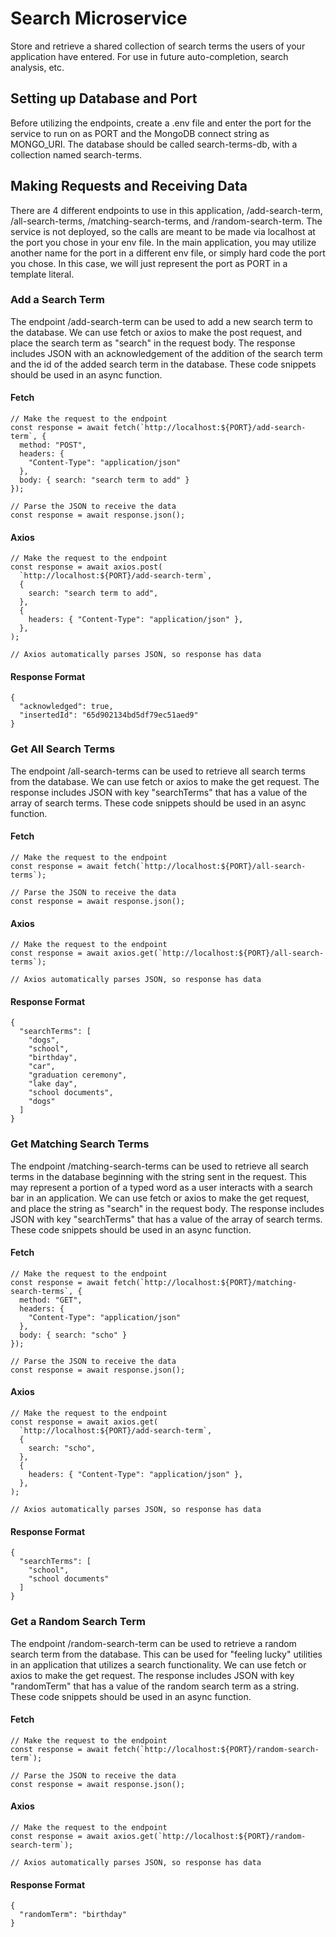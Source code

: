 # Search Microservice
Store and retrieve a shared collection of search terms the users of your application have entered. For use in future auto-completion, search analysis, etc.

## Setting up Database and Port
Before utilizing the endpoints, create a .env file and enter the port for the service to run on as PORT and the MongoDB connect string as MONGO_URI. The database should be called search-terms-db, with a collection named search-terms.

## Making Requests and Receiving Data
There are 4 different endpoints to use in this application, /add-search-term, /all-search-terms, /matching-search-terms, and /random-search-term. The service is not deployed, so the calls are meant to be made via localhost at the port you chose in your env file. In the main application, you may utilize another name for the port in a different env file, or simply hard code the port you chose. In this case, we will just represent the port as PORT in a template literal.

### Add a Search Term
The endpoint /add-search-term can be used to add a new search term to the database. We can use fetch or axios to make the post request, and place the search term as "search" in the request body. The response includes JSON with an acknowledgement of the addition of the search term and the id of the added search term in the database. These code snippets should be used in an async function.

#### Fetch
```
// Make the request to the endpoint
const response = await fetch(`http://localhost:${PORT}/add-search-term`, {
  method: "POST",
  headers: {
    "Content-Type": "application/json"
  },
  body: { search: "search term to add" }
});

// Parse the JSON to receive the data
const response = await response.json();
```

#### Axios
```
// Make the request to the endpoint
const response = await axios.post(
  `http://localhost:${PORT}/add-search-term`,
  {
    search: "search term to add",
  },
  {
    headers: { "Content-Type": "application/json" },
  },
);

// Axios automatically parses JSON, so response has data
```

#### Response Format
```
{
  "acknowledged": true,
  "insertedId": "65d902134bd5df79ec51aed9"
}
```

### Get All Search Terms
The endpoint /all-search-terms can be used to retrieve all search terms from the database. We can use fetch or axios to make the get request. The response includes JSON with key "searchTerms" that has a value of the array of search terms. These code snippets should be used in an async function.

#### Fetch
```
// Make the request to the endpoint
const response = await fetch(`http://localhost:${PORT}/all-search-terms`);

// Parse the JSON to receive the data
const response = await response.json();
```

#### Axios
```
// Make the request to the endpoint
const response = await axios.get(`http://localhost:${PORT}/all-search-terms`);

// Axios automatically parses JSON, so response has data
```

#### Response Format
```
{
  "searchTerms": [
    "dogs",
    "school",
    "birthday",
    "car",
    "graduation ceremony",
    "lake day",
    "school documents",
    "dogs"
  ]
}
```

### Get Matching Search Terms
The endpoint /matching-search-terms can be used to retrieve all search terms in the database beginning with the string sent in the request. This may represent a portion of a typed word as a user interacts with a search bar in an application. We can use fetch or axios to make the get request, and place the string as "search" in the request body. The response includes JSON with key "searchTerms" that has a value of the array of search terms. These code snippets should be used in an async function.

#### Fetch
```
// Make the request to the endpoint
const response = await fetch(`http://localhost:${PORT}/matching-search-terms`, {
  method: "GET",
  headers: {
    "Content-Type": "application/json"
  },
  body: { search: "scho" }
});

// Parse the JSON to receive the data
const response = await response.json();
```

#### Axios
```
// Make the request to the endpoint
const response = await axios.get(
  `http://localhost:${PORT}/add-search-term`,
  {
    search: "scho",
  },
  {
    headers: { "Content-Type": "application/json" },
  },
);

// Axios automatically parses JSON, so response has data
```

#### Response Format
```
{
  "searchTerms": [
    "school",
    "school documents"
  ]
}
```

### Get a Random Search Term
The endpoint /random-search-term can be used to retrieve a random search term from the database. This can be used for "feeling lucky" utilities in an application that utilizes a search functionality. We can use fetch or axios to make the get request. The response includes JSON with key "randomTerm" that has a value of the random search term as a string. These code snippets should be used in an async function.

#### Fetch
```
// Make the request to the endpoint
const response = await fetch(`http://localhost:${PORT}/random-search-term`);

// Parse the JSON to receive the data
const response = await response.json();
```

#### Axios
```
// Make the request to the endpoint
const response = await axios.get(`http://localhost:${PORT}/random-search-term`);

// Axios automatically parses JSON, so response has data
```

#### Response Format
```
{
  "randomTerm": "birthday"
}
```
